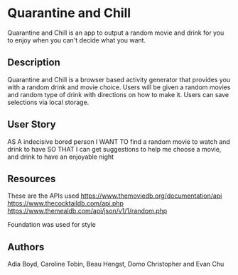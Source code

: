 # Quarantine and Chill
Quarantine and Chill is an app to output a random movie and drink for you to enjoy when you can't decide what you want.

## Description
Quarantine and Chill is a browser based activity generator that provides you with a random drink and movie choice. Users will be given a random movies and random type of drink with directions on how to make it. Users can save selections via local storage.

## User Story
AS A indecisive bored person
I WANT TO find a random movie to watch and drink to have 
SO THAT I can get suggestions to help me choose a movie, and drink to have an enjoyable night


## Resources
These are the APIs used
    https://www.themoviedb.org/documentation/api
	https://www.thecocktaildb.com/api.php
	https://www.themealdb.com/api/json/v1/1/random.php

Foundation was used for style 




## Authors
Adia Boyd, Caroline Tobin, Beau Hengst, Domo Christopher and Evan Chu
